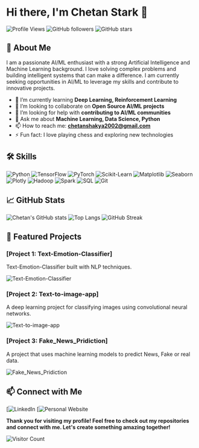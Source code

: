 # Hi there, I'm Chetan Stark 👋

![Profile Views](https://komarev.com/ghpvc/?username=chetanstark3000&color=blueviolet) ![GitHub followers](https://img.shields.io/github/followers/chetanstark3000?label=Follow&style=social) ![GitHub stars](https://img.shields.io/github/stars/chetanstark3000?label=Stars&style=social)

## 🚀 About Me

I am a passionate AI/ML enthusiast with a strong Artificial Intelligence and Machine Learning background. I love solving complex problems and building intelligent systems that can make a difference. I am currently seeking opportunities in AI/ML to leverage my skills and contribute to innovative projects.

- 🌱 I’m currently learning **Deep Learning, Reinforcement Learning**
- 👯 I’m looking to collaborate on **Open Source AI/ML projects**
- 🤔 I’m looking for help with **contributing to AI/ML communities**
- 💬 Ask me about **Machine Learning, Data Science, Python**
- 📫 How to reach me: **chetanshakya2002@gmail.com**
- ⚡ Fun fact: I love playing chess and exploring new technologies

## 🛠️ Skills

![Python](https://img.shields.io/badge/Python-3776AB?style=for-the-badge&logo=python&logoColor=white)
![TensorFlow](https://img.shields.io/badge/TensorFlow-FF6F00?style=for-the-badge&logo=tensorflow&logoColor=white)
![PyTorch](https://img.shields.io/badge/PyTorch-EE4C2C?style=for-the-badge&logo=pytorch&logoColor=white)
![Scikit-Learn](https://img.shields.io/badge/Scikit--Learn-F7931E?style=for-the-badge&logo=scikit-learn&logoColor=white)
![Matplotlib](https://img.shields.io/badge/Matplotlib-007ACC?style=for-the-badge&logo=matplotlib&logoColor=white)
![Seaborn](https://img.shields.io/badge/Seaborn-3776AB?style=for-the-badge&logo=python&logoColor=white)
![Plotly](https://img.shields.io/badge/Plotly-3F4F75?style=for-the-badge&logo=plotly&logoColor=white)
![Hadoop](https://img.shields.io/badge/Hadoop-66CCFF?style=for-the-badge&logo=apache-hadoop&logoColor=black)
![Spark](https://img.shields.io/badge/Spark-E25A1C?style=for-the-badge&logo=apache-spark&logoColor=white)
![SQL](https://img.shields.io/badge/SQL-4479A1?style=for-the-badge&logo=postgresql&logoColor=white)
![Git](https://img.shields.io/badge/Git-F05032?style=for-the-badge&logo=git&logoColor=white)

## 📈 GitHub Stats

![Chetan's GitHub stats](https://github-readme-stats.vercel.app/api?username=chetanstark3000&show_icons=true&theme=radical)
![Top Langs](https://github-readme-stats.vercel.app/api/top-langs/?username=chetanstark3000&layout=compact&theme=radical)
![GitHub Streak](https://github-readme-streak-stats.herokuapp.com/?user=chetanstark3000&theme=radical)

## 🌟 Featured Projects

### [Project 1: Text-Emotion-Classifier]
Text-Emotion-Classifier built with NLP techniques.

![Text-Emotion-Classifier](https://github.com/chetanstark3000/Text-Emotion-Classifier)

### [Project 2: Text-to-image-app]
A deep learning project for classifying images using convolutional neural networks.

![Text-to-image-app](https://github.com/chetanstark3000/text-to-image-app)

### [Project 3: Fake_News_Pridiction]
A project that uses machine learning models to predict News, Fake or real data.

![Fake_News_Pridiction](https://github.com/chetanstark3000/Fake_News_Pridiction)

## 📫 Connect with Me

[![LinkedIn](linkedin.com/in/chetan-shakya-212763291)
[![Personal Website](https://bold.pro/my/chetan-ai-250207145049)


**Thank you for visiting my profile! Feel free to check out my repositories and connect with me. Let's create something amazing together!**

![Visitor Count](https://profile-counter.glitch.me/chetanstark3000/count.svg)

